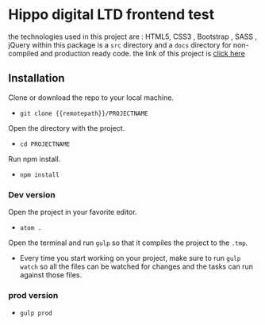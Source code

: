 #  Hippo digital LTD frontend test
the technologies used in this project are : HTML5, CSS3 , Bootstrap , SASS , jQuery
within this package is a `src` directory and a `docs` directory for non-compiled and production ready code.
the link of this project is <a href='https://hichem1987.github.io/hippo-ltd-challenge/'>click here</a>
## Installation

Clone or download the repo to your local machine.<br>
* `git clone {{remotepath}}/PROJECTNAME`

Open the directory with the project.
* `cd PROJECTNAME`

Run npm install.<br>
* `npm install`

### Dev version

Open the project in your favorite editor.<br>
* `atom .`

Open the terminal and run `gulp` so that it compiles the project to the `.tmp`.

* Every time you start working on your project, make sure to run `gulp watch` so all the files can be watched for changes and the tasks can run against those files.

### prod version

* `gulp prod`
